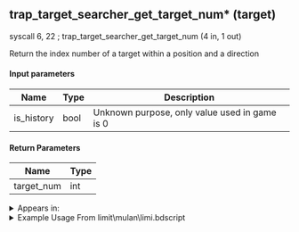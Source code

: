 ## trap_target_searcher_get_target_num* (target)

syscall 6, 22 ; trap_target_searcher_get_target_num (4 in, 1 out)

Return the index number of a target within a position and a direction

#### Input parameters
| Name | Type | Description
|------|------|------------
| is_history   | bool   | Unknown purpose, only value used in game is 0


#### Return Parameters
| Name | Type
|------|-----
| target_num   | int   


<details>
	<summary>Appears in:</summary>
| filename | Entity (obj)
|----------|-------------
| limit\mulan\limi.bdscript       |           

</details>

<details>
	<summary>Example Usage From limit\mulan\limi.bdscript</summary>
L921:
 popToSp 0
 pushFromPWp W16
 fetchValue 0
 pushFromFSp 0
 pushImm 254
 pushImmf 0
 syscall 2, 47 ; trap_limit_motion_start (4 in, 1 out)
 drop 
 pushFromPWp W16
 pushImm 152
 add 
 gosub 4, L1036
 pushFromPWp W16
 pushImm 152
 add 
 pushImmf 0
 pushImmf 2000
 gosub 4, L1046
 pushFromPWp W16
 pushImm 152
 add 
 pushFromFSp 0
 syscall 1, 147 ; trap_obj_pos (1 in, 1 out)
 memcpyToSp 16, 16
 pushFromPSp 16
 pushFromFSp 0
 syscall 1, 201 ; trap_obj_dir (1 in, 1 out)
 memcpyToSp 16, 32
 pushFromPSp 32
 pushImm 0
 syscall 6, 22 ; trap_target_searcher_get_target_num (4 in, 1 out)
 popToSp 4
 pushFromFSp 4
 pushFromPAi L6003 ; ___ai 'frametan enemy num' (L6003)
 syscall 0, 0 ; trap_puti (2 in, 0 out)
 pushFromFSp 4
 pushImm 0
 sub 
 eqz 
 jz L1012
 pushFromFSp 0
 gosub 4, L1061
 jmp L1031
</details>

